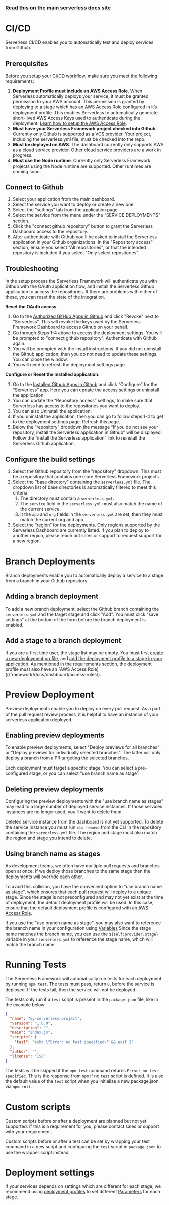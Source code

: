 <!--
title: Serverless Dashboard - CI/CD
menuText: CI/CD
menuOrder: 7
layout: Doc
-->

<!-- DOCS-SITE-LINK:START automatically generated  -->

### [Read this on the main serverless docs site](https://www.serverless.com/framework/docs/dashboard/cicd/)

<!-- DOCS-SITE-LINK:END -->

# CI/CD

Serverless CI/CD enables you to automatically test and deploy services from Github.
## Prerequisites

Before you setup your CI/CD workflow, make sure you meet the following requirements:

1. **Deployment Profile must include an AWS Access Role**. When Serverless automatically deploys your service, it must be granted permission to your AWS account. This permission is granted by deploying to a stage which has an AWS Access Role configured in it’s deployment profile. This enables Serverless to automatically generate short-lived AWS Access Keys used to authenticate during the deployment. [Learn how to setup the AWS Access Role](/framework/docs/dashboard/access-roles/).
2. **Must have your Serverless Framework project checked into Github**. Currently only Github is supported as a VCS provider. Your project, including the serverless.yml file, must be checked into the repo.
3. **Must be deployed on AWS**. The dashboard currently only supports AWS as a cloud service provider. Other cloud service providers are a work in progress.
4. **Must use the Node runtime**. Currently only Serverless Framework projects using the Node runtime are supported. Other runtimes are coming soon.

## Connect to Github

1. Select your application from the main dashboard.
2. Select the service you want to deploy or create a new one.
3. Select the “settings” tab from the application page.
4. Select the service from the menu under the “SERVICE DEPLOYMENTS” section.
5. Click the "connect github repository" button to grant the Serverless Dashboard access to the repository.
6. After authenticate with Github you'll be asked to install the Serverless application in your Github organizations. In the "Repository access" section, ensure you select "All repositories", or that the intended repository is included if you select "Only select repositories".

## Troubleshooting

In the setup process the Serverless Framework will authenticate you with Github with the OAuth application flow, and install the Serverless Github application to access the repositories. If there are problems with either of these, you can reset the state of the integration.

**Reset the OAuth access**:
1. Go to the [Authorized GitHub Apps in Github](https://github.com/settings/apps/authorizations) and click "Revoke" next to "Serverless". This will revoke the keys used by the Serverless Framework Dashboard to access Github on your behalf.
2. Go through Steps 1-4 above to access the deployment settings. You will be prompted to "connect github repository". Authenticate with Github again.
3. You will be prompted with the install instructions. If you did not uninstall the Github application, then you do not need to update these settings. You can close the window.
4. You will need to refresh the deployment settings page.

**Configure or Reset the installed application**:
1. Go to the [Installed Github Apps in Github](https://github.com/settings/installations) and click “Configure” for the “Serverless” app. Here you can update the access settings or uninstall the application.
2. You can update the “Repository access” settings, to make sure that Serverless has access to the repositories you want to deploy.
3. You can also Uninstall the application.
4. If you uninstall the application, then you can go to follow steps 1-4 to get to the deployment settings page. Refresh this page.
5. Below the “repository” dropdown the message “If you do not see your repository, install the Serverless application in Github” will be displayed. Follow the “install the Serverless application” link to reinstall the Serverless Github application.

## Configure the build settings

1. Select the Github repository from the "repository" dropdown. This must be a repository that contains one more Serverless Framework projects. 
2. Select the "base directory" containing the `serverless.yml` file. The dropdown list of base directories is automatically filtered to meet this criteria:
    1. The directory must contain a `serverless.yml`.
    2. The `service` field in the `serverless.yml` must also match the name of the current service.
    3. It the `app` and `org` fields in the `serverless.yml` are set, then they must match the current org and app.
3. Select the “region” for the deployments. Only regions supported by the Serverless Dashboard are currently listed. If you plan to deploy to another region, please reach out sales or support to request support for a new region.

# Branch Deployments

Branch deployments enable you to automatically deploy a service to a stage from a branch in your Github repository.

## Adding a branch deployment

To add a new branch deployment, select the Github branch containing the `serverless.yml` and the target stage and click "Add". You must click "save settings" at the bottom of the form before the branch deployment is enabled.

## Add a stage to a branch deployment

If you are a first time user, the stage list may be empty. You must first [create a new deployment profile](/framework/docs/dashboard/profiles#creating-a-new-deployment-profile), and [add the deployment profile to a stage in your application](/framework/docs/dashboard/profiles#add-a-deployment-profile-to-your-application-and-stage). As mentioned in the requirements section, the deployment profile must also have an [AWS Access Role]((/framework/docs/dashboard/access-roles/).

# Preview Deployment

Preview deployments enable you to deploy on every pull request. As a part of the pull request review process, it is helpful to have an instance of your serverless application deployed.

## Enabling preview deployments

To enable preview deployments, select "Deploy previews for all branches" or "Deploy previews for individually selected branches". The latter will only deploy a branch from a PR targeting the selected branches. 

Each deployment must target a specific stage. You can select a pre-configured stage, or you can select “use branch name as stage”.

## Deleting preview deployments

Configuring the preview deployments with the "use branch name as stages" may lead to a large number of deployed service instances. If those services instances are no longer used, you’ll want to delete them.

Deleted service instance from the dashboard is not yet supported. To delete the service instance you must run `sls remove` from the CLI in the repository containing the `serverless.yml` file. The region and stage must also match the region and stage you intend to delete.

## Using branch name as stages

As development teams, we often have multiple pull requests and branches open at once. If we deploy those branches to the same stage then the deployments will override each other.

To avoid this collision, you have the convenient option to "use branch name as stage", which ensures that each pull request will deploy to a unique stage. Since the stage is not preconfigured and may not yet exist at the time of deployment, the default deployment profile will be used. In this case, ensure that the default deployment profile is configured with an [AWS Access Role](/framework/docs/dashboard/access-roles/).

If you use the "use branch name as stage", you may also want to reference the branch name in your configuration using [Variables](/framework/docs/providers/aws/guide/variables/) Since the stage name matches the branch name, you can use the `${self:provider.stage}` variable in your `serverless.yml` to reference the stage name, which will match the branch name. 

# Running Tests

The Serverless Framework will automatically run tests for each deployment by running `npm test`. The tests must pass, return `0`, before the service is deployed. If the tests fail, then the service will not be deployed.

The tests only run if a `test` script is present in the `package.json` file, like in the example below:

```json
{
  "name": "my-serverless-project",
  "version": "1.0.0",
  "description": "",
  "main": "index.js",
  "scripts": {
    "test": "echo \"Error: no test specified\" && exit 1"
  },
  "author": "",
  "license": "ISC"
}
```

The tests will be skipped if the `npm test` command returns `Error: no test specified`. This is the response from `npm` if no `test` script is defined. It is also the default value of the `test` script when you initialize a new package.json via `npm init`.

# Custom scripts

Custom scripts before or after a deployment are planned but not yet supported. If this is a requirement for you, please contact sales or support with your requirement.

Custom scripts before or after a test can be set by wrapping your test command in a new script and configuring the `test` script in `package.json` to use the wrapper script instead.

# Deployment settings

If your services depends on settings which are different for each stage, we recommend using [deployment profiles](/framework/docs/dashboard/profiles/) to set different [Parameters](https://serverless.com/framework/docs/dashboard/secrets/) for each stage. 
